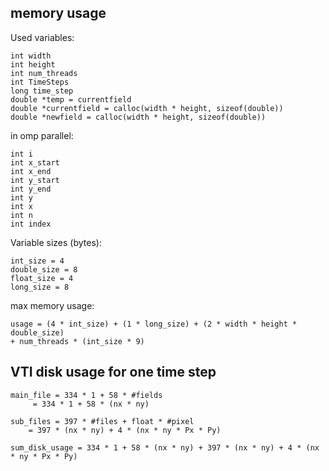 ## memory usage
Used variables:
```
int width
int height
int num_threads
int TimeSteps
long time_step
double *temp = currentfield
double *currentfield = calloc(width * height, sizeof(double))
double *newfield = calloc(width * height, sizeof(double))
```

in omp parallel:
```
int i
int x_start
int x_end
int y_start
int y_end
int y
int x
int n
int index
```

Variable sizes (bytes):
```
int_size = 4
double_size = 8
float_size = 4
long_size = 8
```

max memory usage:
```
usage = (4 * int_size) + (1 * long_size) + (2 * width * height * double_size) 
+ num_threads * (int_size * 9)
```

## VTI disk usage for one time step

```
main_file = 334 * 1 + 58 * #fields
     = 334 * 1 + 58 * (nx * ny)

sub_files = 397 * #files + float * #pixel
    = 397 * (nx * ny) + 4 * (nx * ny * Px * Py)

sum_disk_usage = 334 * 1 + 58 * (nx * ny) + 397 * (nx * ny) + 4 * (nx * ny * Px * Py)
```